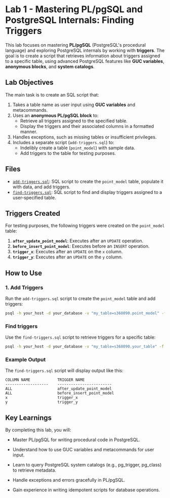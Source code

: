 # Lab 1 - Mastering PL/pgSQL and PostgreSQL Internals: Finding Triggers

This lab focuses on mastering **PL/pgSQL** (PostgreSQL's procedural language)
and exploring PostgreSQL internals by working with **triggers**. The goal is to
create a script that retrieves information about triggers assigned to a specific
table, using advanced PostgreSQL features like **GUC variables**, **anonymous
blocks**, and **system catalogs**.

## Lab Objectives

The main task is to create an SQL script that:

1. Takes a table name as user input using **GUC variables** and metacommands.
2. Uses an **anonymous PL/pgSQL block** to:
   - Retrieve all triggers assigned to the specified table.
   - Display the triggers and their associated columns in a formatted manner.
3. Handles exceptions, such as missing tables or insufficient privileges.
4. Includes a separate script (`add-triggers.sql`) to:
   - Indelibly create a table (`point_model`) with sample data.
   - Add triggers to the table for testing purposes.

## Files

- [`add-triggers.sql`](./add-triggers.sql): SQL script to create the
  `point_model` table, populate it with data, and add triggers.
- [`find-triggers.sql`](./find-triggers.sql): SQL script to find and display
  triggers assigned to a user-specified table.

## Triggers Created

For testing purposes, the following triggers were created on the `point_model`
table:

1. **`after_update_point_model`**: Executes after an `UPDATE` operation.
2. **`before_insert_point_model`**: Executes before an `INSERT` operation.
3. **`trigger_x`**: Executes after an `UPDATE` on the `x` column.
4. **`trigger_y`**: Executes after an `UPDATE` on the `y` column.

## How to Use

### 1. Add Triggers

Run the `add-triggers.sql` script to create the `point_model` table and add
triggers:

```bash
psql -h your_host -d your_database -v "my_table=s368090.point_model" -f add-triggers.sql
```

### Find triggers

Use the `find-triggers.sql` script to retrieve triggers for a specific table:

```bash
psql -h your_host -d your_database -v "my_table=s368090.your_table" -f find-triggers.sql
```

### Example Output

The `find-triggers.sql` script will display output like this:

```text
COLUMN NAME            TRIGGER NAME
-------------------    ------------------------
ALL                    after_update_point_model
ALL                    before_insert_point_model
x                      trigger_x
y                      trigger_y
```

## Key Learnings

By completing this lab, you will:

- Master PL/pgSQL for writing procedural code in PostgreSQL.

- Understand how to use GUC variables and metacommands for user input.

- Learn to query PostgreSQL system catalogs (e.g., pg_trigger, pg_class) to
  retrieve metadata.

- Handle exceptions and errors gracefully in PL/pgSQL.

- Gain experience in writing idempotent scripts for database operations.
